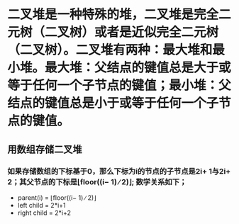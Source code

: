 # 二叉堆是一种特殊的堆，二叉堆是完全二元树（二叉树）或者是近似完全二元树（二叉树）。二叉堆有两种：最大堆和最小堆。最大堆：父结点的键值总是大于或等于任何一个子节点的键值；最小堆：父结点的键值总是小于或等于任何一个子节点的键值。

## 用数组存储二叉堆

### 如果存储数组的下标基于0，那么下标为i的节点的子节点是2i+ 1与2i+ 2；其父节点的下标是⌊floor((i− 1) ∕ 2)⌋; 数学关系如下；

+ parent(i) = ⌊floor((i− 1) ∕ 2)⌋
+ left child = 2*i+1
+ right child = 2*i+2
